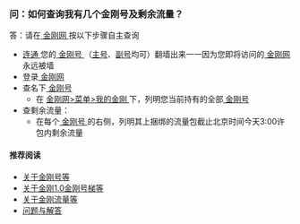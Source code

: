 ### 问：如何查询我有几个金刚号及剩余流量？

答：请在[ 金刚网 ](https://a2zitpro.github.io/web/金刚中文网) 按以下步骤自主查询

- [ 连通 ](https://a2zitpro.github.io/web/主号和副号的用途)您的[ 金刚号 ](https://a2zitpro.github.io/web/金刚号)（[主号](https://a2zitpro.github.io/web/主号)、[副号](https://a2zitpro.github.io/web/副号)均可）翻墙出来一一因为您即将访问的[ 金刚网 ](https://a2zitpro.github.io/web/金刚中文网)永远被墙
- 登录[ 金刚网 ](https://a2zitpro.github.io/web/金刚中文网)
- 查名下[ 金刚号 ](https://a2zitpro.github.io/web/金刚号)
  - 在 [ 金刚网>菜单>我的金刚 ](https://www.atozitpro.net/zh/my-account/) 下，列明您当前持有的全部[ 金刚号 ](https://a2zitpro.github.io/web/金刚号)
 - 查剩余流量：
   - 在每个[ 金刚号 ](https://a2zitpro.github.io/web/金刚号)的右侧，列明其上捆绑的流量包截止北京时间今天3:00许包内剩余流量

#### 推荐阅读

- [关于金刚号等](https://a2zitpro.github.io/web/列表-金刚号及相关问题)
- [关于金刚1.0金刚号梯等](https://a2zitpro.github.io/web/列表-关于金刚1.0配置金刚号型翻墙梯及相关问题)
- [关于金刚流量等](https://a2zitpro.github.io/web/列表-流量及相关问题)
- [问题与解答](https://a2zitpro.github.io/web/列表-问题与解答)
